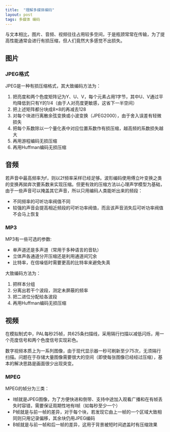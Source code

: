 ```yaml
---
title:  "理解多媒体编码"
layout: post
tags: 多媒体 编码
---
```


与文本相比，图片、音频、视频往往占用较多空间，于是瓶颈常常在传输，为了提高性能通常会进行有损压缩，但人们竟然大多感觉不出损失。

## 图片

### JPEG格式

JPEG是一种有损压缩格式，其大致编码方法为：
1. 把亮度和两个色度矩阵记为Y、U、V，每个元素占用1字节，其中U、V通过平均降低到只有Y的1/4（由于人对亮度更敏感，这省下一半空间）
2. 把上述矩阵都分块成8×8的再减去128
3. 对每个块进行离散余弦变换或小波变换（JPEG2000），由于舍入误差有轻微损失
4. 把每个系数除以一个量化表中对应位置系数作有损压缩，越高频的系数损失越大
5. 再用游程编码无损压缩
6. 再用Huffman编码无损压缩

## 音频

若声音中最高频率为f，则以2f频率采样已经足够。波形编码使用傅立叶变换之类的变换再拋弃次要系数来实现压缩。但更有效的压缩方法以心理声学模型为基础，由于一些声音可以掩盖其它声音，所以只用编码人类能听出来的频段：
- 不同频率的可听功率阀值不同
- 较强的声音会提高相近频段的可听功率阀值，而且该声音消失后可听功率阀值不会马上恢复

### MP3

MP3有一些可选的参数:
- 单声道还是多声道（常用于多种语言的音轨）
- 立体声各通道分开压缩还是利用通道间冗余
- 比特率，在信噪低时需要更高的比特率来避免失真

大致编码方法为：
1. 把样本分组
2. 分离出若干个波段，测定未屏蔽的频率
3. 把二进位分配给各波段
4. 再用Huffman编码无损压缩



## 视频

在模拟制式中，PAL每秒25帧，共625条扫描线，采用隔行扫描以减低闪烁，用一个亮度信号和两个色度信号实现彩色。

数字视频本质上为一系列图像，由于现代显示器一秒可刷新至少75次，无须隔行扫描。问题在于存储大量图像需要很大的空间（即使每张图像已经经过压缩），基本的解决思路是画面很少出现突变。

### MPEG

MPEG的帧分为三类：
- I帧就是JPEG图像，为了方便快进和倒带、支持中途加入观看广播和在有帧丢失时容错，需要保证周期性地有I帧（如每秒至少一个）
- P帧就是与前一帧的差异，对于每个块，若发现它由上一帧的一个区域大致相同则只用记录偏移，其余块仍用JPEG编码
- B帧就是与前一帧和后一帧的差异，这用于背景被短时间遮盖时有压缩效果

